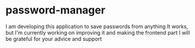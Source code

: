 ﻿# password-manager
I am developing this application to save passwords from anything
It works, but I'm currently working on improving it and making the frontend part
I will be grateful for your advice and support
